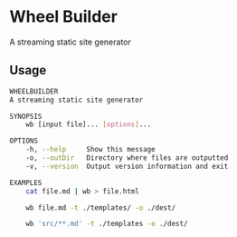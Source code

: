 # Wheel Builder
A streaming static site generator

## Usage
```sh
WHEELBUILDER
A streaming static site generator

SYNOPSIS
    wb [input file]... [options]...

OPTIONS
    -h, --help     Show this message
    -o, --outDir   Directory where files are outputted
    -v, --version  Output version information and exit

EXAMPLES
    cat file.md | wb > file.html

    wb file.md -t ./templates/ -o ./dest/

    wb 'src/**.md' -t ./templates -o ./dest/

```
